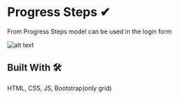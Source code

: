 # Progress Steps ✔
From Progress Steps model can be used in the login form

![alt text](https://s6.uupload.ir/files/progress_steps_c0.png)

##  Built With 🛠
HTML, CSS, JS, Bootstrap(only grid)
